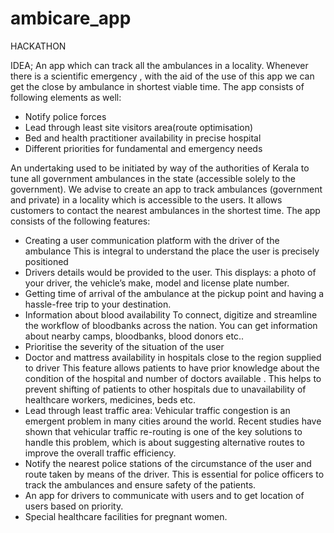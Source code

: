 # ambicare_app

HACKATHON


IDEA;
An app which can track all the ambulances in a locality.
Whenever there is a scientific emergency , with the aid of the use of this app we can get the close by ambulance in shortest viable time.
The app consists of following elements as well:

- Notify police forces
- Lead through least site visitors area(route optimisation)
- Bed and health practitioner availability in precise hospital
- Different priorities for fundamental and emergency needs

An undertaking used to be initiated by way of the authorities of Kerala to tune all government ambulances in the state (accessible solely to the government). We advise to create an app to track ambulances (government and private) in a locality which is accessible to the users. It allows customers to contact the nearest ambulances in the shortest time. The app consists of the following features:
- Creating a user communication platform with the driver of the ambulance
This is integral to understand the place the user is precisely positioned
- Drivers details would be provided to the user.
	This displays: a photo of your driver, the vehicle’s make, model and license plate number.
- Getting time of arrival of the ambulance at the pickup point and having a hassle-free trip to your destination.
- Information about blood availability
	To connect, digitize and streamline the workflow of bloodbanks across the nation. You can get information about nearby camps, bloodbanks, blood donors etc..
- Prioritise the severity of the situation of the user
- Doctor and mattress availability in hospitals close to the region supplied to driver
	This feature allows patients to have prior knowledge about the condition of the hospital and number of doctors available . This helps to prevent shifting of patients to other hospitals due to unavailability of healthcare workers, medicines, beds etc.
- Lead through least traffic area:
Vehicular traffic congestion is an emergent problem in many cities around the world. Recent studies have shown that vehicular traffic re-routing is one of the key solutions to handle this problem, which is about suggesting alternative routes to improve the overall traffic efficiency.
- Notify the nearest police stations of the circumstance of the user and route taken by means of the driver. This is essential for police officers to track the ambulances and ensure safety of the patients.
- An app for drivers to communicate with users and to get location of users based on priority.
- Special healthcare facilities for pregnant women.

